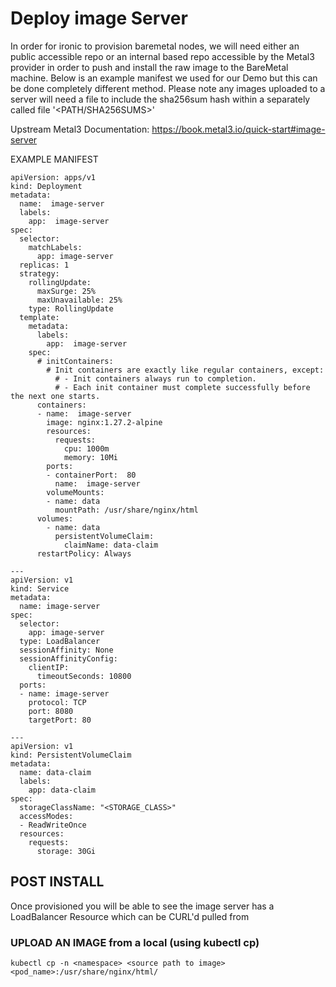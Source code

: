 # Deploy image Server
In order for ironic to provision baremetal nodes, we will need either an public accessible repo or an internal based repo accessible by the Metal3 provider in order to push and install the raw image to the BareMetal machine. Below is an example manifest we used for our Demo but this can be done completely different method. Please note any images uploaded to a server will need a file to include the sha256sum hash within a separately called file '<PATH/SHA256SUMS>'

Upstream Metal3 Documentation: https://book.metal3.io/quick-start#image-server

EXAMPLE MANIFEST

```
apiVersion: apps/v1
kind: Deployment
metadata:
  name:  image-server
  labels:
    app:  image-server
spec:
  selector:
    matchLabels:
      app: image-server
  replicas: 1
  strategy:
    rollingUpdate:
      maxSurge: 25%
      maxUnavailable: 25%
    type: RollingUpdate
  template:
    metadata:
      labels:
        app:  image-server
    spec:
      # initContainers:
        # Init containers are exactly like regular containers, except:
          # - Init containers always run to completion.
          # - Each init container must complete successfully before the next one starts.
      containers:
      - name:  image-server
        image: nginx:1.27.2-alpine
        resources:
          requests:
            cpu: 1000m
            memory: 10Mi
        ports:
        - containerPort:  80
          name:  image-server
        volumeMounts:
        - name: data
          mountPath: /usr/share/nginx/html
      volumes:
        - name: data
          persistentVolumeClaim:
            claimName: data-claim
      restartPolicy: Always

---
apiVersion: v1
kind: Service
metadata:
  name: image-server
spec:
  selector:
    app: image-server
  type: LoadBalancer
  sessionAffinity: None
  sessionAffinityConfig:
    clientIP:
      timeoutSeconds: 10800
  ports:
  - name: image-server
    protocol: TCP
    port: 8080
    targetPort: 80

---
apiVersion: v1
kind: PersistentVolumeClaim
metadata:
  name: data-claim
  labels:
    app: data-claim
spec:
  storageClassName: "<STORAGE_CLASS>"
  accessModes:
  - ReadWriteOnce
  resources:
    requests:
      storage: 30Gi
```
## POST INSTALL

Once provisioned you will be able to see the image server has a LoadBalancer Resource which can be CURL'd pulled from

### UPLOAD AN IMAGE from a local (using kubectl cp)
```
kubectl cp -n <namespace> <source path to image> <pod_name>:/usr/share/nginx/html/
```
